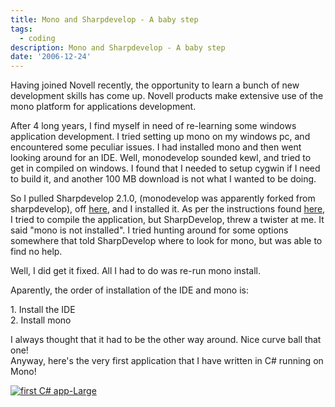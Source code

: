 ```yaml
---
title: Mono and Sharpdevelop - A baby step
tags:
  - coding
description: Mono and Sharpdevelop - A baby step
date: '2006-12-24'
---
```


Having joined Novell recently, the opportunity to learn a bunch of new development skills has come up. Novell products make extensive use of the mono platform for applications development.

After 4 long years, I find myself in need of re-learning some windows application development. I tried setting up mono on my windows pc, and encountered some peculiar issues. I had installed mono and then went looking around for an IDE. Well, monodevelop sounded kewl, and tried to get in compiled on windows. I found that I needed to setup cygwin if I need to build it, and another 100 MB download is not what I wanted to be doing.

So I pulled Sharpdevelop 2.1.0, (monodevelop was apparently forked from sharpdevelop), off [here][0], and I installed it. As per the instructions found [here][1], I tried to compile the application, but SharpDevelop, threw a twister at me. It said "mono is not installed". I tried hunting around for some options somewhere that told SharpDevelop where to look for mono, but was able to find no help.

Well, I did get it fixed. All I had to do was re-run mono install.

Aparently, the order of installation of the IDE and mono is:

1\. Install the IDE  
2\. Install mono

I always thought that it had to be the other way around. Nice curve ball that one!  
Anyway, here's the very first application that I have written in C\# running on Mono!

[![first C# app-Large](/images/first-csharp-app-big.jpg)][2]


[0]: http://www.icsharpcode.net/OpenSource/SD/Download/
[1]: http://community.sharpdevelop.net/blogs/mattward/archive/2005/10/12/SharpDevelopAndMono.aspx
[2]: http://shvelmur.com/wpress/wp-content/uploads/2006/12/first-csharp-app-big.jpg
